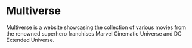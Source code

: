 # Multiverse
Multiverse is a website showcasing the collection of various movies from the renowned superhero franchises Marvel Cinematic Universe and DC Extended Universe.
